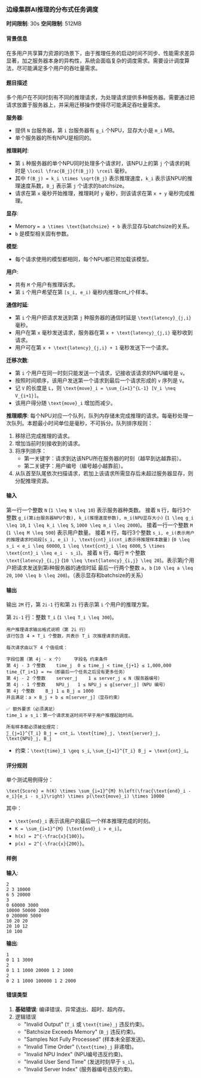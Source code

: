 ### 边缘集群AI推理的分布式任务调度

**时间限制**: 30s
 ​**​空间限制​**: 512MB

#### 背景信息

在多用户共享算力资源的场景下，由于推理任务的启动时间不同步、性能需求差异显著，加之服务器本身的异构性，系统会面临复杂的调度需求。需要设计调度算法，尽可能满足多个用户的吞吐量需求。

#### 题目描述

多个用户在不同时刻有不同的推理请求，为处理请求提供多种服务器。需要通过把请求放置于服务器上，并采用迁移操作使得尽可能满足吞吐量需求。

**服务器**:

- 提供 `N` 台服务器，第 `i` 台服务器有 `g_i` 个NPU，显存大小是 `m_i` MB。
- 单个服务器的所有NPU是相同的。

**推理耗时**:

- 第 `i` 种服务器的单个NPU同时处理多个请求时，该NPU上的第 `j` 个请求的耗时是 `\lceil \frac{B_j}{f(B_j)} \rceil` 毫秒。
- 其中 `f(B_j) = k_i \times \sqrt{B_j}` 表示推理速度，`k_i` 表示该NPU的推理速度系数，`B_j` 表示第 `j` 个请求的batchsize。
- 请求在第 `x` 毫秒开始推理，推理耗时 `y` 毫秒，则该请求在第 `x + y` 毫秒完成推理。

**显存**:

- Memory `= a \times \text{batchsize} + b` 表示显存与batchsize的关系。
- `b` 是模型相关固有参数。

**模型**:

- 每个请求使用的模型都相同，每个NPU都已预加载该模型。

**用户**:

- 共有 `M` 个用户有推理诉求。
- 第 `i` 个用户希望在第 `[s_i, e_i)` 毫秒内推理cnt_i个样本。

**通信时延**:

- 第 `i` 个用户把请求发送到第 `j` 种服务器的通信时延是 `\text{latency}_{j,i}` 毫秒。
- 用户在第 `x` 毫秒发送请求，服务器在第 `x + \text{latency}_{j,i}` 毫秒收到请求。
- 用户可在第 `x + \text{latency}_{j,i} + 1` 毫秒发送下一个请求。

**迁移次数**:

- 第 `i` 个用户在同一时刻只能发送一个请求，记接收该请求的NPU编号是 `v`。
- 按照时间顺序，该用户发送第一个请求到最后一个请求形成的 `v` 序列是 `V`。
- 记 `V` 的长度是 `L`，则 `\text{move}_i = \sum_{i=1}^{L-1} [V_i \neq V_{i+1}]`。
- 该用户得分随 `\text{move}_i` 增加而减少。

**推理顺序**:
 每个NPU对应一个队列，队列内存储未完成推理的请求。每毫秒处理一次队列。本题最小时间单位是毫秒，不可拆分。队列排序规则：

1. 移除已完成推理的请求。
2. 增加当前时刻接收到的请求。
3. 将序列排序：
   - 第一关键字：请求到达该NPU所在服务器的时刻（越早到达越靠前）。
   - 第二关键字：用户编号（编号越小越靠前）。
4. 从队首至队尾依次扫描请求，若加上该请求所需显存后未超过服务器显存，则分配推理资源。

#### 输入

第一行一个整数 `N` (`1 \leq N \leq 10`) 表示服务器种类数。
 接着 `N` 行，每行3个整数 `g_i(第i台服务器NPU个数), k_i(推理速度参数), m_i(NPU显存大小)` (`1 \leq g_i \leq 10`, `1 \leq k_i \leq 5`, `1000 \leq m_i \leq 2000`)。
 接着一行一个整数 `M` (`1 \leq M \leq 500`) 表示用户数量。
 接着 `M` 行，每行3个整数 `s_i, e_i(表示用户的推理请求时间段[s_i, e_i) ), \text{cnt}_i(cnt_i表示待推理样本数量)` (`0 \leq s_i < e_i \leq 60000`, `1 \leq \text{cnt}_i \leq 6000`, `5 \times \text{cnt}_i \leq e_i - s_i`)。
 接着 `N` 行，每行 `M` 个整数 `\text{latency}_{i,j}` (`10 \leq \text{latency}_{i,j} \leq 20`)。表示第j个用户把请求发送到第i种服务器的通信时延
 最后一行两个整数 `a, b` (`10 \leq a \leq 20`, `100 \leq b \leq 200`)。（表示显存和batchsize的关系）

#### 输出

输出 `2M` 行，第 `2i-1` 行和第 `2i` 行表示第 `i` 个用户的推理方案。

第 `2i-1` 行：整数 `T_i` (`1 \leq T_i \leq 300`)。

```
用户推理请求输出格式说明（第 2i 行）
该行包含 4 × T_i 个整数，共表示 T_i 次推理请求的调度。

每次请求由以下 4 个值组成：

字段位置（第 4j - x 个）	字段名	约束条件
第 4j - 3 个整数	time_j	0 ≤ time_j < time_{j+1} ≤ 1,000,000
time_{T_i+1} = +∞（即最后一个任务之后没有更多任务）
第 4j - 2 个整数	server_j	1 ≤ server_j ≤ N（服务器编号）
第 4j - 1 个整数	NPU_j	1 ≤ NPU_j ≤ g[server_j]（NPU 编号）
第 4j 个整数	B_j	1 ≤ B_j ≤ 1000
并且满足：a × B_j + b ≤ m[server_j]（显存约束）

✅ 额外要求（必须满足）
time_1 ≥ s_i：第一个请求发送时间不早于用户推理起始时间。

所有样本都必须被处理完：
∑_{j=1}^{T_i} B_j = cnt_i。\text{time}_j, \text{server}_j, \text{NPU}_j, B_j
```

- 约束：`\text{time}_1 \geq s_i`, `\sum_{j=1}^{T_i} B_j = \text{cnt}_i`。

#### 评分规则

单个测试用例得分：

```
\text{Score} = h(K) \times \sum_{i=1}^{M} h\left(\frac{\text{end}_i - e_i}{e_i - s_i}\right) \times p(\text{move}_i) \times 10000 
```

其中：

- `\text{end}_i` 表示该用户的最后一个样本推理完成的时刻。
- `K = \sum_{i=1}^{M} [\text{end}_i > e_i]`。
- `h(x) = 2^{-\frac{x}{100}}`。
- `p(x) = 2^{-\frac{x}{200}}`。

#### 样例

**输入**:

```
2  
2 3 10000  
6 5 20000  
3  
0 60000 3000  
10000 50000 2000  
0 200000 5000  
10 20 20  
20 10 12  
10 100  
```

**输出**:

```
1  
0 1 1 3000  
2  
0 1 1 1000 20000 1 2 1000  
2  
0 2 1 1000 100000 1 2 2000  
```

#### 错误类型

1. **基础错误**: 编译错误、异常退出、超时、超内存。
2. 逻辑错误
   - "Invalid Output" (`T_i` 或 `\text{time}_j` 违反约束)。
   - "Batchsize Exceeds Memory" (`B_j` 违反约束)。
   - "Samples Not Fully Processed" (样本未全部发送)。
   - "Invalid Time Order" (`\text{time}_j` 非递增)。
   - "Invalid NPU Index" (NPU编号违反约束)。
   - "Invalid User Send Time" (发送时刻早于 `s_i`)。
   - "Invalid Server Index" (服务器编号违反约束)。